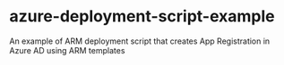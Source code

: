 # azure-deployment-script-example
An example of ARM deployment script that creates App Registration in Azure AD using ARM templates

